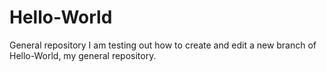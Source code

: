 # Hello-World
General repository
I am testing out how to create and edit a new branch of Hello-World, my general repository.
